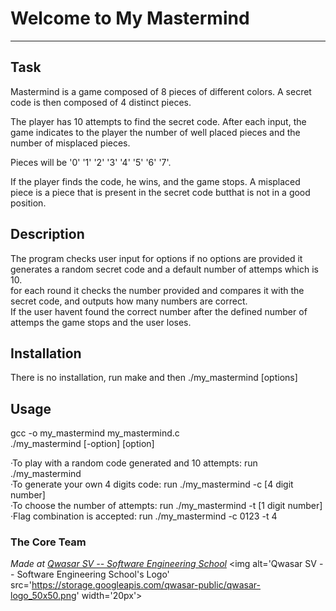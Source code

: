 # Welcome to My Mastermind
***

## Task
Mastermind is a game composed of 8 pieces of different colors. A secret code is then composed of 4 distinct pieces.

The player has 10 attempts to find the secret code. After each input, the game indicates to the player the number of well placed pieces and the number of misplaced pieces.

Pieces will be '0' '1' '2' '3' '4' '5' '6' '7'.

If the player finds the code, he wins, and the game stops.
A misplaced piece is a piece that is present in the secret code butthat is not in a good position.

## Description
The program checks user input for options if no options are provided it generates a random secret code and a default number of attemps which is 10. <br>
for each round it checks the number provided and compares it with the secret code, and outputs how many numbers are correct. <br>
If the user havent found the correct number after the defined number of attemps the game stops and the user loses.

## Installation
There is no installation, run make and then ./my_mastermind [options]

## Usage
gcc -o my_mastermind my_mastermind.c <br> 
./my_mastermind [-option] [option]

·To play with a random code generated and 10 attempts: run ./my_mastermind <br>
·To generate your own 4 digits code: run ./my_mastermind -c [4 digit number] <br>
·To choose the number of attempts: run ./my_mastermind -t [1 digit number] <br>
·Flag combination is accepted: run ./my_mastermind -c 0123 -t 4 <br>

### The Core Team


<span><i>Made at <a href='https://qwasar.io'>Qwasar SV -- Software Engineering School</a></i></span>
<span><img alt='Qwasar SV -- Software Engineering School's Logo' src='https://storage.googleapis.com/qwasar-public/qwasar-logo_50x50.png' width='20px'></span>
